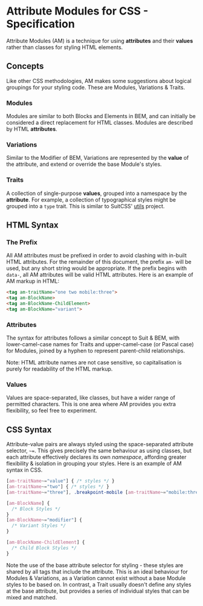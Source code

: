 # Attribute Modules for CSS - Specification

Attribute Modules (AM) is a technique for using **attributes** and their **values** rather than classes for styling HTML elements.

## Concepts

Like other CSS methodologies, AM makes some suggestions about logical groupings for your styling code. These are Modules, Variations & Traits.

### Modules

Modules are similar to both Blocks and Elements in BEM, and can initially be considered a direct replacement for HTML classes. Modules are described by HTML **attributes**.

### Variations

Similar to the Modifier of BEM, Variations are represented by the **value** of the attribute, and extend or override the base Module's styles.

### Traits

A collection of single-purpose **values**, grouped into a namespace by the **attribute**. For example, a collection of typographical styles might be grouped into a `type` trait. This is similar to SuitCSS' [utils](https://github.com/suitcss/utils) project.

## HTML Syntax
### The Prefix

All AM attributes must be prefixed in order to avoid clashing with in-built HTML attributes. For the remainder of this document, the prefix `am-` will be used, but any short string would be appropriate. If the prefix begins with `data-`, all AM attributes will be valid HTML attributes. Here is an example of AM markup in HTML:

```html
<tag am-traitName="one two mobile:three">
<tag am-BlockName>
<tag am-BlockName-ChildElement>
<tag am-BlockName="variant">
```

### Attributes

The syntax for attributes follows a similar concept to Suit & BEM, with lower-camel-case names for Traits and upper-camel-case (or Pascal case) for Modules, joined by a hyphen to represent parent-child relationships.

Note: HTML attribute names are not case sensitive, so capitalisation is purely for readability of the HTML markup. 

### Values

Values are space-separated, like classes, but have a wider range of permitted characters. This is one area where AM provides you extra flexibility, so feel free to experiment.

## CSS Syntax

Attribute-value pairs are always styled using the space-separated attribute selector, `~=`. This gives precisely the same behaviour as using classes, but each attribute effectively declares its own *namespace*, affording greater flexibility & isolation in grouping your styles. Here is an example of AM syntax in CSS.

```css
[am-traitName~="value"] { /* styles */ }
[am-traitName~="two"] { /* styles */ }
[am-traitName~="three"], .breakpoint-mobile [am-traitName~="mobile:three"] { /* styles */ }

[am-BlockName] {
  /* Block Styles */
}
[am-BlockName~="modifier"] {
  /* Variant Styles */
}

[am-BlockName-ChildElement] {
  /* Child Block Styles */
}
```

Note the use of the base attribute selector for styling - these styles are shared by all tags that include the attribute. This is an ideal behaviour for Modules & Variations, as a Variation cannot exist without a base Module styles to be based on. In contrast, a Trait usually doesn't define any styles at the base attribute, but provides a series of individual styles that can be mixed and matched.
